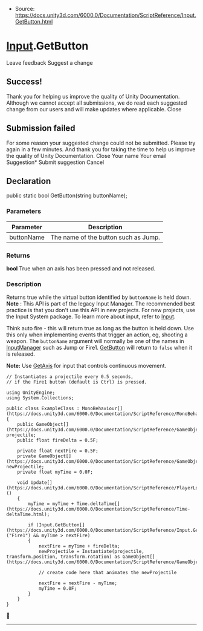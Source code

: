 * Source: https://docs.unity3d.com/6000.0/Documentation/ScriptReference/Input.GetButton.html

#  [Input](https://docs.unity3d.com/6000.0/Documentation/ScriptReference/Input.html).GetButton
Leave feedback
Suggest a change
## Success!
Thank you for helping us improve the quality of Unity Documentation. Although we cannot accept all submissions, we do read each suggested change from our users and will make updates where applicable.
Close
## Submission failed
For some reason your suggested change could not be submitted. Please <a>try again</a> in a few minutes. And thank you for taking the time to help us improve the quality of Unity Documentation.
Close
Your name Your email Suggestion* Submit suggestion
Cancel
## Declaration
public static bool GetButton(string buttonName); 
### Parameters
Parameter | Description  
---|---  
buttonName | The name of the button such as Jump.  
### Returns
**bool** True when an axis has been pressed and not released. 
### Description
Returns true while the virtual button identified by `buttonName` is held down.
**Note** : This API is part of the legacy Input Manager. The recommended best practice is that you don't use this API in new projects. For new projects, use the Input System package. To learn more about input, refer to [Input](https://docs.unity3d.com/6000.0/Documentation/Manual/Input.html).  
  
Think auto fire - this will return true as long as the button is held down. Use this only when implementing events that trigger an action, eg, shooting a weapon. The `buttonName` argument will normally be one of the names in [InputManager](https://docs.unity3d.com/6000.0/Documentation/Manual/class-InputManager.html) such as Jump or Fire1. [GetButton](https://docs.unity3d.com/6000.0/Documentation/ScriptReference/Input.GetButton.html) will return to `false` when it is released.  
  
**Note:** Use [GetAxis](https://docs.unity3d.com/6000.0/Documentation/ScriptReference/Input.GetAxis.html) for input that controls continuous movement.
```
// Instantiates a projectile every 0.5 seconds,
// if the Fire1 button (default is Ctrl) is pressed.  
  
using UnityEngine;
using System.Collections;  
  
public class ExampleClass : MonoBehaviour[](https://docs.unity3d.com/6000.0/Documentation/ScriptReference/MonoBehaviour.html)
{
    public GameObject[](https://docs.unity3d.com/6000.0/Documentation/ScriptReference/GameObject.html) projectile;
    public float fireDelta = 0.5F;  
  
    private float nextFire = 0.5F;
    private GameObject[](https://docs.unity3d.com/6000.0/Documentation/ScriptReference/GameObject.html) newProjectile;
    private float myTime = 0.0F;  
  
    void Update[](https://docs.unity3d.com/6000.0/Documentation/ScriptReference/PlayerLoop.Update.html)()
    {
        myTime = myTime + Time.deltaTime[](https://docs.unity3d.com/6000.0/Documentation/ScriptReference/Time-deltaTime.html);  
  
        if (Input.GetButton[](https://docs.unity3d.com/6000.0/Documentation/ScriptReference/Input.GetButton.html)("Fire1") && myTime > nextFire)
        {
            nextFire = myTime + fireDelta;
            newProjectile = Instantiate(projectile, transform.position, transform.rotation) as GameObject[](https://docs.unity3d.com/6000.0/Documentation/ScriptReference/GameObject.html);  
  
            // create code here that animates the newProjectile  
  
            nextFire = nextFire - myTime;
            myTime = 0.0F;
        }
    }
}

```

* * *
